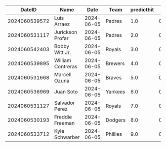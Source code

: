 DateID         |  Name               |  Date        |  Team      |  predicthit  |  predicthitproba     |  hitbool  |  Last7DaysAVG  |  Last15DaysAVG  |  Last30DaysAVG
---------------|---------------------|--------------|------------|--------------|----------------------|-----------|----------------|-----------------|---------------
2024060539572  |  Luis Arraez        |  2024-06-05  |  Padres    |  1.0         |  0.6612389798439281  |  False    |  0.368         |  0.407          |  0.369
2024060531117  |  Jurickson Profar   |  2024-06-05  |  Padres    |  2.0         |  0.6264719309723386  |  False    |  0.381         |  0.292          |  0.309
2024060542403  |  Bobby Witt Jr.     |  2024-06-05  |  Royals    |  3.0         |  0.6222309301526439  |  False    |  0.444         |  0.397          |  0.318
2024060539895  |  William Contreras  |  2024-06-05  |  Brewers   |  4.0         |  0.6173415790381931  |  False    |  0.207         |  0.241          |  0.281
2024060531668  |  Marcell Ozuna      |  2024-06-05  |  Braves    |  5.0         |  0.6164002038955289  |  False    |  0.348         |  0.269          |  0.323
2024060536969  |  Juan Soto          |  2024-06-05  |  Yankees   |  6.0         |  0.6112058091193019  |  False    |  0.4           |  0.333          |  0.323
2024060531127  |  Salvador Perez     |  2024-06-05  |  Royals    |  7.0         |  0.6091543357419947  |  False    |  0.25          |  0.224          |  0.299
2024060530193  |  Freddie Freeman    |  2024-06-05  |  Dodgers   |  8.0         |  0.6070425981873668  |  False    |  0.294         |  0.289          |  0.301
2024060533712  |  Kyle Schwarber     |  2024-06-05  |  Phillies  |  9.0         |  0.6058005364931521  |  False    |  0.136         |  0.288          |  0.27
